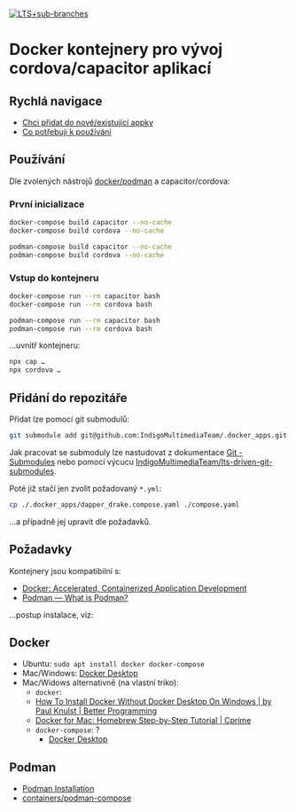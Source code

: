 [![LTS+sub-branches](https://img.shields.io/badge/submodule-LTS+sub--branches-informational?style=flat-square&logo=git)](https://github.com/IndigoMultimediaTeam/lts-driven-git-submodules)
# Docker kontejnery pro vývoj cordova/capacitor aplikací

## Rychlá navigace
- [Chci přidat do nové/existující appky](#přidání-do-repozitáře)
- [Co potřebuji k používání](#pozadavky)

## Používání
Dle zvolených nástrojů [docker/podman](#pozadavky) a capacitor/cordova:

### První inicializace
```bash
docker-compose build capacitor --no-cache
docker-compose build cordova --no-cache

podman-compose build capacitor --no-cache
podman-compose build cordova --no-cache
```

### Vstup do kontejneru
```bash
docker-compose run --rm capacitor bash
docker-compose run --rm cordova bash

podman-compose run --rm capacitor bash
podman-compose run --rm cordova bash
```
…uvnitř kontejneru:
```bash
npx cap …
npx cordova …
```

## Přidání do repozitáře
Přidat lze pomocí git submodulů:
```bash
git submodule add git@github.com:IndigoMultimediaTeam/.docker_apps.git
```
Jak pracovat se submoduly lze nastudovat z dokumentace [Git - Submodules](https://git-scm.com/book/en/v2/Git-Tools-Submodules) nebo
pomocí výcucu [IndigoMultimediaTeam/lts-driven-git-submodules](https://github.com/IndigoMultimediaTeam/lts-driven-git-submodules).

Poté již stačí jen zvolit požadovaný `*.yml`:
```bash
cp ./.docker_apps/dapper_drake.compose.yaml ./compose.yaml
```
…a případně jej upravit dle požadavků.

## Požadavky
Kontejnery jsou kompatibilní s:
- [Docker: Accelerated, Containerized Application Development](https://www.docker.com/)
- [Podman — What is Podman?](https://docs.podman.io/en/latest/)

…postup instalace, viz:

## Docker
- Ubuntu: `sudo apt install docker docker-compose`
- Mac/Windows: [Docker Desktop](https://docs.docker.com/desktop/)
- Mac/Widows alternativně (na vlastní triko):
	- `docker`:
	- [How To Install Docker Without Docker Desktop On Windows | by Paul Knulst | Better Programming](https://betterprogramming.pub/how-to-install-docker-without-docker-desktop-on-windows-a2bbb65638a1)
	- [Docker for Mac: Homebrew Step-by-Step Tutorial | Cprime](https://www.cprime.com/resources/blog/docker-for-mac-with-homebrew-a-step-by-step-tutorial/)
	- `docker-compose`: ?
		- [Docker Desktop](https://docs.docker.com/desktop/)

## Podman
- [Podman Installation](https://podman.io/getting-started/installation)
- [containers/podman-compose](https://github.com/containers/podman-compose)

